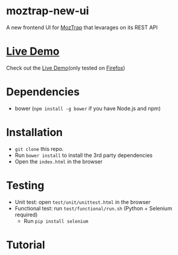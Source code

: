 moztrap-new-ui
==============

A new frontend UI for [MozTrap](https://moztrap.mozilla.org/) that levarages on its REST API

# [Live Demo](http://shinglyu.github.io/moztrap-new-ui/#/)

Check out the [Live Demo](http://shinglyu.github.io/moztrap-new-ui/#/)(only tested on [Firefox](https://www.mozilla.org/en-US/firefox/new/))

# Dependencies
* bower (`npm install -g bower` if you have Node.js and npm)
  
# Installation 
* `git clone` this repo.
* Run `bower install` to install the 3rd party dependencies 
* Open the `index.html` in the browser

# Testing
* Unit test: open `test/unit/unittest.html` in the browser
* Functional test: run `test/functional/run.sh` (Python + Selenium required)
  * Run `pip install selenium`
  
# Tutorial
* [Presentation Slides](https://dl.dropboxusercontent.com/u/7281903/slides-4d90fc/tutorial.md.html#/)
* [React.js Tutorial](http://shinglyu.github.io/moztrap-new-ui/tutorial.html): A step-by-step guide on how the site is built using React.js, with live demo and commented code.

# Contributing
We are migrating our backlog from Trello to GitHub. Simply submit bugs or feature requests using the GitHub "issues" to the right side of the page.

The feature requests are in this [Trello board](https://trello.com/b/FvWTBKjf/moztrap-enhancement-backlog), ask slyu@mozilla.com for access right. Everyone is welcomed to pick a bug/feature and work on it.
